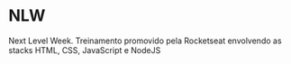 # NLW
Next Level Week. Treinamento promovido pela Rocketseat envolvendo as stacks HTML, CSS, JavaScript e NodeJS
